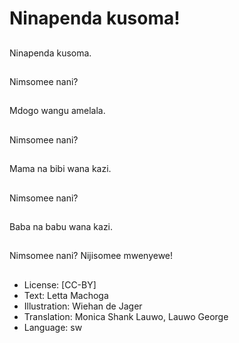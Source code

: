 # Ninapenda kusoma!

##
Ninapenda kusoma.

##
Nimsomee nani?

##
Mdogo wangu amelala.

##
Nimsomee nani?

##
Mama na bibi wana kazi.

##
Nimsomee nani?

##
Baba na babu wana kazi.

##
Nimsomee nani? Nijisomee mwenyewe!

##
* License: [CC-BY]
* Text: Letta Machoga
* Illustration: Wiehan de Jager
* Translation: Monica Shank Lauwo, Lauwo George
* Language: sw
